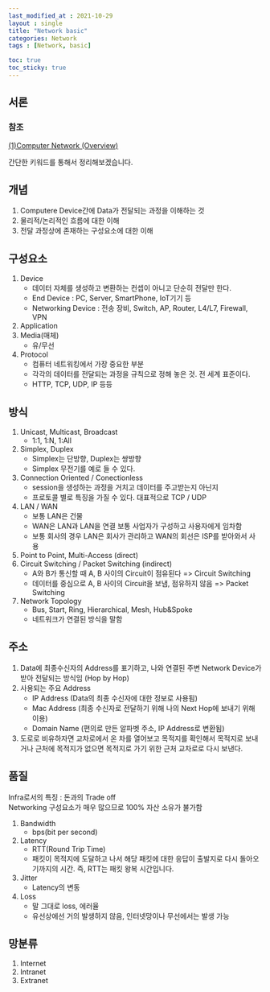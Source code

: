 ```yaml
---
last_modified_at : 2021-10-29
layout : single
title: "Network basic"
categories: Network
tags : [Network, basic]

toc: true
toc_sticky: true
---
```

## 서론
### 참조
<a target = '_blank' href='https://www.youtube.com/watch?v=v9IVz5m_SCs&list=PLQFHF6cwEgwPYzMqIzpczc8sYe3VOe6Si'>(1)Computer Network (Overview)</a>

간단한 키워드를 통해서 정리해보겠습니다.

## 개념
1. Computere Device간에 Data가 전달되는 과정을 이해하는 것
2. 물리적/논리적인 흐름에 대한 이해
3. 전달 과정상에 존재하는 구성요소에 대한 이해

## 구성요소
1. Device
    * 데이터 자체를 생성하고 변환하는 컨셉이 아니고 단순히 전달만 한다.
    * End Device : PC, Server, SmartPhone, IoT기기 등
    * Networking Device : 전송 장비, Switch, AP, Router, L4/L7, Firewall, VPN
2. Application
3. Media(매체)
    * 유/무선
4. Protocol
    * 컴퓨터 네트워킹에서 가장 중요한 부분
    * 각각의 데이터를 전달되는 과정을 규칙으로 정해 놓은 것. 전 세계 표준이다.
    * HTTP, TCP, UDP, IP 등등

## 방식
1. Unicast, Multicast, Broadcast
    * 1:1, 1:N, 1:All
2. Simplex, Duplex
    * Simplex는 단방향, Duplex는 쌍방향
    * Simplex 무전기를 예로 들 수 있다.
3. Connection Oriented / Conectionless
    * session을 생성하는 과정을 거치고 데이터를 주고받는지 아닌지
    * 프로토콜 별로 특징을 가질 수 있다. 대표적으로 TCP / UDP
4. LAN / WAN
    * 보통 LAN은 건물
    * WAN은 LAN과 LAN을 연결 보통 사업자가 구성하고 사용자에게 임차함
    * 보통 회사의 경우 LAN은 회사가 관리하고 WAN의 회선은 ISP를 받아와서 사용
5. Point to Point, Multi-Access (direct)
6. Circuit Switching / Packet Switching (indirect)
    * A와 B가 통신할 때 A, B 사이의 Circuit이 점유된다 => Circuit Switching
    * 데이터를 중심으로 A, B 사이의 Circuit을 보냄, 점유하지 않음 => Packet Switching
7. Network Topology
    * Bus, Start, Ring, Hierarchical, Mesh, Hub&Spoke
    * 네트워크가 연결된 방식을 말함

## 주소
1. Data에 최종수신자의 Address를 표기하고, 나와 연결된 주변 Network Device가 받아 전달되는 방식임 (Hop by Hop)
2. 사용되는 주요 Address
    * IP Address (Data의 최종 수신자에 대한 정보로 사용됨)
    * Mac Address (최종 수신자로 전달하기 위해 나의 Next Hop에 보내기 위해 이용)
    * Domain Name (편의로 만든 알파벳 주소, IP Address로 변환됨)
3. 도로로 비유하자면 교차로에서 온 차를 열어보고 목적지를 확인해서 목적지로 보내거나 근처에 목적지가 없으면 목적지로 가기 위한 근처 교차로로 다시 보낸다.

## 품질
Infra로서의 특징 : 돈과의 Trade off  
Networking 구성요소가 매우 많으므로 100% 자산 소유가 불가함
1. Bandwidth
    * bps(bit per second)
2. Latency
    * RTT(Round Trip Time)
    * 패킷이 목적지에 도달하고 나서 해당 패킷에 대한 응답이 출발지로 다시 돌아오기까지의 시간. 즉, RTT는 패킷 왕복 시간입니다.
3. Jitter
    * Latency의 변동
4. Loss
    * 말 그대로 loss, 에러율
    * 유선상에선 거의 발생하지 않음, 인터넷망이나 무선에서는 발생 가능

## 망분류
1. Internet
2. Intranet
3. Extranet